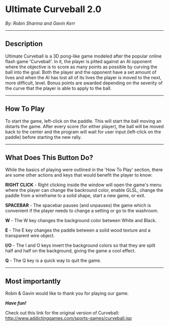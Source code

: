 Ultimate Curveball 2.0
=======================
<i>By: Robin Sharma and Gavin Kerr</i>

-----------
Description
-----------

Ultimate Curveball is a 3D pong-like game modeled after the
popular online flash game 'Curveball'. In it, the player is
pitted against an AI opponent where the objective is to 
score as many points as possible by curving the ball into 
the goal. Both the player and the opponent have a set amount
of lives and when the AI has lost all of its lives the 
player is moved to the next, more difficult, level. Bonus
points are awarded depending on the severity of the curve 
that the player is able to apply to the ball.

-----------
How To Play
-----------

To start the game, left-click on the paddle. This will start
the ball moving an dstarts the game. After every score (for 
either player), the ball will be moved back to the center and
the program will wait for user input (left-click on the 
paddle) before starting the new rally.

------------
What Does This Button Do?
------------

While the basics of playing were outlined in the 'How To Play'
section, there are some other actions and keys that would
benefit the player to know:

<b>RIGHT CLICK</b> - Right clicking inside the window will open the
game's menu where the player can change the backround color,
enable GLSL, change the paddle from a wireframe to a solid
shape, start a new game, or exit.

<b>SPACEBAR</b> - The spacebar pauses (and unpauses) the game which
is convenient if the player needs to change a setting or go
to the washroom.

<b>W</b> - The W key changes the background color between White and
Black.

<b>E</b> - The E key changes the paddle between a solid wood texture 
and a transparent wire object.

<b>I/O</b> - The I and O keys invert the background colors so that
they are split half and half on the background, giving the
game a cool effect.

<b>Q</b> - The Q key is a quick way to quit the game.

------------
Most importantly
------------

Robin & Gavin would like to thank you for playing our game. 

<b><i>Have fun!</i></b> 


Check out this link for the original version of Curveball: http://www.addictinggames.com/sports-games/curveball.jsp

